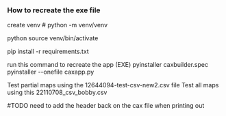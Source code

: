 ### How to recreate the exe file


create venv # python -m venv/venv

python source venv/bin/activate

pip install -r requirements.txt



run this command to recreate the app (EXE)
pyinstaller caxbuilder.spec
pyinstaller --onefile caxapp.py

Test partial maps using the 12644094-test-csv-new2.csv file
Test all maps using this 22110708_csv_bobby.csv

#TODO need to add the header back on the cax file when printing out
